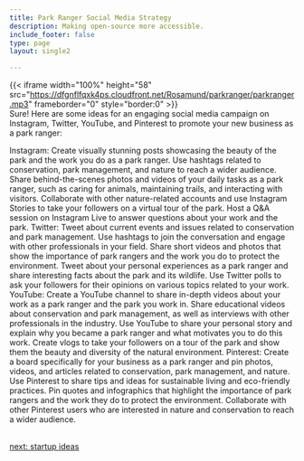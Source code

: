 ```yaml
---
title: Park Ranger Social Media Strategy
description: Making open-source more accessible.
include_footer: false
type: page
layout: single2

---
```


{{< iframe width="100%" height="58" src="https://dfgnflfqxk4ps.cloudfront.net/Rosamund/parkranger/parkranger.mp3" frameborder="0" style="border:0" >}}<br>
Sure! Here are some ideas for an engaging social media campaign on Instagram, Twitter, YouTube, and Pinterest to promote your new business as a park ranger:

Instagram:
Create visually stunning posts showcasing the beauty of the park and the work you do as a park ranger. Use hashtags related to conservation, park management, and nature to reach a wider audience.
Share behind-the-scenes photos and videos of your daily tasks as a park ranger, such as caring for animals, maintaining trails, and interacting with visitors.
Collaborate with other nature-related accounts and use Instagram Stories to take your followers on a virtual tour of the park.
Host a Q&A session on Instagram Live to answer questions about your work and the park.
Twitter:
Tweet about current events and issues related to conservation and park management. Use hashtags to join the conversation and engage with other professionals in your field.
Share short videos and photos that show the importance of park rangers and the work you do to protect the environment.
Tweet about your personal experiences as a park ranger and share interesting facts about the park and its wildlife.
Use Twitter polls to ask your followers for their opinions on various topics related to your work.
YouTube:
Create a YouTube channel to share in-depth videos about your work as a park ranger and the park you work in.
Share educational videos about conservation and park management, as well as interviews with other professionals in the industry.
Use YouTube to share your personal story and explain why you became a park ranger and what motivates you to do this work.
Create vlogs to take your followers on a tour of the park and show them the beauty and diversity of the natural environment.
Pinterest:
Create a board specifically for your business as a park ranger and pin photos, videos, and articles related to conservation, park management, and nature.
Use Pinterest to share tips and ideas for sustainable living and eco-friendly practices.
Pin quotes and infographics that highlight the importance of park rangers and the work they do to protect the environment.
Collaborate with other Pinterest users who are interested in nature and conservation to reach a wider audience.

<br>
<a href="https://workdojos.com/parkranger/startup">next: startup ideas</a>
</p>